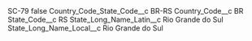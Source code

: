 <?xml version="1.0" encoding="UTF-8"?>
<CustomMetadata xmlns="http://soap.sforce.com/2006/04/metadata" xmlns:xsi="http://www.w3.org/2001/XMLSchema-instance" xmlns:xsd="http://www.w3.org/2001/XMLSchema">
    <label>SC-79</label>
    <protected>false</protected>
    <values>
        <field>Country_Code_State_Code__c</field>
        <value xsi:type="xsd:string">BR-RS</value>
    </values>
    <values>
        <field>Country_Code__c</field>
        <value xsi:type="xsd:string">BR</value>
    </values>
    <values>
        <field>State_Code__c</field>
        <value xsi:type="xsd:string">RS</value>
    </values>
    <values>
        <field>State_Long_Name_Latin__c</field>
        <value xsi:type="xsd:string">Rio Grande do Sul</value>
    </values>
    <values>
        <field>State_Long_Name_Local__c</field>
        <value xsi:type="xsd:string">Rio Grande do Sul</value>
    </values>
</CustomMetadata>
